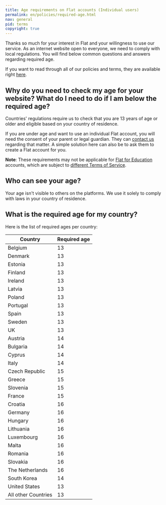 ```yaml
---
title: Age requirements on Flat accounts (Individual users)
permalink: en/policies/required-age.html
nav: general
pid: terms
copyright: true
---
```


Thanks so much for your interest in Flat and your willingness to use our service. As an internet website open to everyone, we need to comply with local regulations. You will find below common questions and answers regarding required age.

If you want to read through all of our policies and terms, they are available right [here](/help/en/policies).

## Why do you need to check my age for your website? What do I need to do if I am below the required age?

Countries' regulations require us to check that you are 13 years of age or older and eligible based on your country of residence.

If you are under age and want to use an individual Flat account, you will need the consent of your parent or legal guardian. They can [contact us](https://flat.io/support) regarding that matter. A simple solution here can also be to ask them to create a Flat account for you.

**Note**: These requirements may not be applicable for [Flat for Education](https://flat.io/edu) accounts, which are subject to [different Terms of Service](/help/en/policies/#for-schools-and-businesses-using-flat-for-education).

## Who can see your age?

Your age isn't visible to others on the platforms. We use it solely to comply with laws in your country of residence.

## What is the required age for my country?

Here is the list of required ages per country:

| Country | Required age |
| --- | --- |
| Belgium | 13 |
| Denmark | 13 |
| Estonia | 13 |
| Finland | 13 |
| Ireland | 13 |
| Latvia | 13 |
| Poland | 13 |
| Portugal | 13 |
| Spain | 13 |
| Sweden | 13 |
| UK | 13 |
| Austria | 14 |
| Bulgaria | 14 |
| Cyprus | 14 |
| Italy | 14 |
| Czech Republic | 15 |
| Greece | 15 |
| Slovenia | 15 |
| France | 15 |
| Croatia | 16 |
| Germany | 16 |
| Hungary | 16 |
| Lithuania | 16 |
| Luxembourg | 16 |
| Malta | 16 |
| Romania | 16 |
| Slovakia | 16 |
| The Netherlands | 16 |
| South Korea | 14 |
| United States | 13 |
| All other Countries | 13 |

